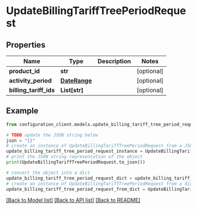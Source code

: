 # UpdateBillingTariffTreePeriodRequest


## Properties

Name | Type | Description | Notes
------------ | ------------- | ------------- | -------------
**product_id** | **str** |  | [optional] 
**activity_period** | [**DateRange**](DateRange.md) |  | [optional] 
**billing_tariff_ids** | **List[str]** |  | [optional] 

## Example

```python
from configuration_client.models.update_billing_tariff_tree_period_request import UpdateBillingTariffTreePeriodRequest

# TODO update the JSON string below
json = "{}"
# create an instance of UpdateBillingTariffTreePeriodRequest from a JSON string
update_billing_tariff_tree_period_request_instance = UpdateBillingTariffTreePeriodRequest.from_json(json)
# print the JSON string representation of the object
print(UpdateBillingTariffTreePeriodRequest.to_json())

# convert the object into a dict
update_billing_tariff_tree_period_request_dict = update_billing_tariff_tree_period_request_instance.to_dict()
# create an instance of UpdateBillingTariffTreePeriodRequest from a dict
update_billing_tariff_tree_period_request_from_dict = UpdateBillingTariffTreePeriodRequest.from_dict(update_billing_tariff_tree_period_request_dict)
```
[[Back to Model list]](../README.md#documentation-for-models) [[Back to API list]](../README.md#documentation-for-api-endpoints) [[Back to README]](../README.md)


